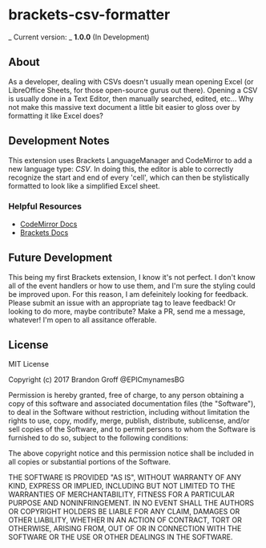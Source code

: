# brackets-csv-formatter

_ Current version: _ **1.0.0** (In Development)

## About

As a developer, dealing with CSVs doesn't usually mean opening Excel
(or LibreOffice Sheets, for those open-source gurus out there). Opening 
a CSV is usually done in a Text Editor, then manually searched, edited,
etc... Why not make this massive text document a little bit easier to gloss
over by formatting it like Excel does?

## Development Notes

This extension uses Brackets LanguageManager and CodeMirror to add a new 
language type: _CSV_. In doing this, the editor is able to correctly recognize
the start and end of every 'cell', which can then be stylistically formatted
to look like a simplified Excel sheet.

### Helpful Resources
- [CodeMirror Docs](http://codemirror.net/doc/manual.html)
- [Brackets Docs](http://brackets.io/docs/current/index.html)

## Future Development

This being my first Brackets extension, I know it's not perfect. I don't know all of the 
event handlers or how to use them, and I'm sure the styling could be improved upon. For
this reason, I am defeinitely looking for feedback. Please submit an issue with an appropriate
tag to leave feedback! Or looking to do more, maybe contribute? Make a PR, send me a message, 
whatever! I'm open to all assitance offerable.

## License
MIT License

Copyright (c) 2017 Brandon Groff @EPICmynamesBG

Permission is hereby granted, free of charge, to any person obtaining a copy
of this software and associated documentation files (the "Software"), to deal
in the Software without restriction, including without limitation the rights
to use, copy, modify, merge, publish, distribute, sublicense, and/or sell
copies of the Software, and to permit persons to whom the Software is
furnished to do so, subject to the following conditions:

The above copyright notice and this permission notice shall be included in all
copies or substantial portions of the Software.

THE SOFTWARE IS PROVIDED "AS IS", WITHOUT WARRANTY OF ANY KIND, EXPRESS OR
IMPLIED, INCLUDING BUT NOT LIMITED TO THE WARRANTIES OF MERCHANTABILITY,
FITNESS FOR A PARTICULAR PURPOSE AND NONINFRINGEMENT. IN NO EVENT SHALL THE
AUTHORS OR COPYRIGHT HOLDERS BE LIABLE FOR ANY CLAIM, DAMAGES OR OTHER
LIABILITY, WHETHER IN AN ACTION OF CONTRACT, TORT OR OTHERWISE, ARISING FROM,
OUT OF OR IN CONNECTION WITH THE SOFTWARE OR THE USE OR OTHER DEALINGS IN THE
SOFTWARE.
